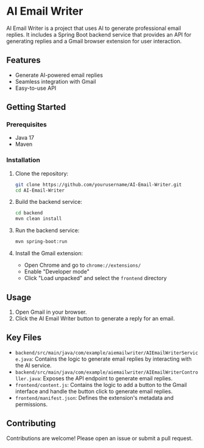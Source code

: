 # AI Email Writer

AI Email Writer is a project that uses AI to generate professional email replies. It includes a Spring Boot backend service that provides an API for generating replies and a Gmail browser extension for user interaction.

## Features

- Generate AI-powered email replies
- Seamless integration with Gmail
- Easy-to-use API

## Getting Started

### Prerequisites

- Java 17
- Maven

### Installation

1. Clone the repository:

   ```sh
   git clone https://github.com/yourusername/AI-Email-Writer.git
   cd AI-Email-Writer
   ```

2. Build the backend service:

   ```sh
   cd backend
   mvn clean install
   ```

3. Run the backend service:

   ```sh
   mvn spring-boot:run
   ```

4. Install the Gmail extension:
   - Open Chrome and go to `chrome://extensions/`
   - Enable "Developer mode"
   - Click "Load unpacked" and select the `frontend` directory

## Usage

1. Open Gmail in your browser.
2. Click the AI Email Writer button to generate a reply for an email.

## Key Files

- `backend/src/main/java/com/example/aiemailwriter/AIEmailWriterService.java`: Contains the logic to generate email replies by interacting with the AI service.
- `backend/src/main/java/com/example/aiemailwriter/AIEmailWriterController.java`: Exposes the API endpoint to generate email replies.
- `frontend/content.js`: Contains the logic to add a button to the Gmail interface and handle the button click to generate email replies.
- `frontend/manifest.json`: Defines the extension's metadata and permissions.

## Contributing

Contributions are welcome! Please open an issue or submit a pull request.
